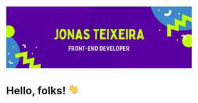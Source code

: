 ![Header](https://github.com/JonasTeixeira42/JonasTeixeira42/blob/main/header.png "Header")

 # Hello, folks! <img src="https://github.com/JonasTeixeira42/JonasTeixeira42/blob/main/wave.gif" width="30px">

<!--
**JonasTeixeira42/JonasTeixeira42** is a ✨ _special_ ✨ repository because its `README.md` (this file) appears on your GitHub profile.

Here are some ideas to get you started:

- 🔭 I’m currently working on ...
- 🌱 I’m currently learning ...
- 👯 I’m looking to collaborate on ...
- 🤔 I’m looking for help with ...
- 💬 Ask me about ...
- 📫 How to reach me: ...
- 😄 Pronouns: ...
- ⚡ Fun fact: ...
-->
